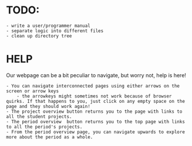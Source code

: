 # TODO:
	- write a user/programmer manual
	- separate logic into different files
	- clean up directory tree

# HELP
Our webpage can be a bit peculiar to navigate, but worry not, help is here!
	
	- You can navigate interconnected pages using either arrows on the screen or arrow keys
		- the arrowkeys might sometimes not work because of browser quirks. If that happens to you, just click on any empty space on the page and they should work again!
	- The project overview button returns you to the page with links to all the student projects.
	- The period overview  button returns you to the top page with links to all the period's projects.
	- From the period overview page, you can navigate upwards to explore more about the period as a whole.